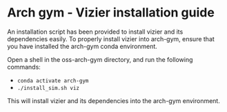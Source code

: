 # Arch gym - Vizier installation guide

An installation script has been provided to install vizier and its dependencies easily. To properly install vizier into arch-gym, ensure that you have installed the arch-gym conda environment.

Open a shell in the oss-arch-gym directory, and run the following commands:

- ```conda activate arch-gym```
- ```./install_sim.sh viz```

This will install vizier and its dependencies into the arch-gym environment.